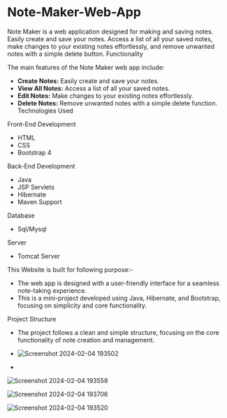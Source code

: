 # Note-Maker-Web-App
Note Maker is a web application designed for making and saving notes. Easily create and save your notes. Access a list of all your saved notes, make changes to your existing notes effortlessly, and remove unwanted notes with a simple delete button.
Functionality

The main features of the Note Maker web app include:

- **Create Notes:** Easily create and save your notes.
- **View All Notes:** Access a list of all your saved notes.
- **Edit Notes:** Make changes to your existing notes effortlessly.
- **Delete Notes:** Remove unwanted notes with a simple delete function.
 Technologies Used

 Front-End Development

- HTML
- CSS
- Bootstrap 4

 Back-End Development

- Java
- JSP Servlets
- Hibernate
- Maven Support

 Database

-  Sql/Mysql

 Server

- Tomcat Server

This Website is built for following purpose:-

-  The web app is designed with a user-friendly interface for a seamless note-taking experience.
-  This is a mini-project developed using Java, Hibernate, and Bootstrap, focusing on simplicity and core functionality.

Project Structure

-  The project follows a clean and simple structure, focusing on the core functionality of note creation and management.

- ![Screenshot 2024-02-04 193502](https://github.com/Shubham-sakunde/Note-Maker-Web-App/assets/98804207/c99a082e-8f18-4774-ac32-a33b0386ee98)
 - 
 ![Screenshot 2024-02-04 193558](https://github.com/Shubham-sakunde/Note-Maker-Web-App/assets/98804207/b0872b20-78fd-4a50-8989-d5b842b5b2ab)

![Screenshot 2024-02-04 193706](https://github.com/Shubham-sakunde/Note-Maker-Web-App/assets/98804207/63ff895f-2464-4211-b198-b144f4e02cbc)

![Screenshot 2024-02-04 193520](https://github.com/Shubham-sakunde/Note-Maker-Web-App/assets/98804207/739fa91b-abe7-43c1-853e-d86de768beb8)


